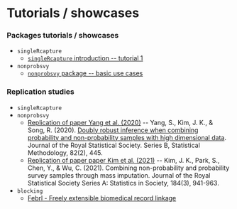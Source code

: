 # Tutorials / showcases


### Packages tutorials / showcases

-   `singleRcapture`
    -   [`singleRcapture` introduction -- tutorial 1](notebooks/2022-06-15-singleRcapture-showcase.Rmd)
-   `nonprobsvy`
    -   [`nonprobsvy` package -- basic use cases](https://htmlpreview.github.io/?https://github.com/ncn-foreigners/software-tutorials/main/notebooks/2023-nonprobsvy-basic-usecases.html)

### Replication studies

-   `singleRcapture`
-   `nonprobsvy`
    -   [Replication of paper Yang et al. (2020)](https://htmlpreview.github.io/?https://github.com/ncn-foreigners/software-tutorials/main/notebooks/2023-08-20-replicate-yang2020.html) -- Yang, S., Kim, J. K., & Song, R. (2020). [Doubly robust inference when combining probability and non-probability samples with high dimensional data](https://academic.oup.com/jrsssb/article/82/2/445/7056072). Journal of the Royal Statistical Society. Series B, Statistical Methodology, 82(2), 445.
    -   [Replication of paper paper Kim et al. (2021)](https://htmlpreview.github.io/?https://github.com/ncn-foreigners/software-tutorials/main/notebooks/2023-08-20-replicate-kim2021.html) -- Kim, J. K., Park, S., Chen, Y., & Wu, C. (2021). Combining non-probability and probability survey samples through mass imputation. Journal of the Royal Statistical Society Series A: Statistics in Society, 184(3), 941-963.
-   `blocking`
    -   [Febrl - Freely extensible biomedical record linkage](https://htmlpreview.github.io/?https://github.com/ncn-foreigners/software-tutorials/main/notebooks/2024-05-09-febrl.html)
